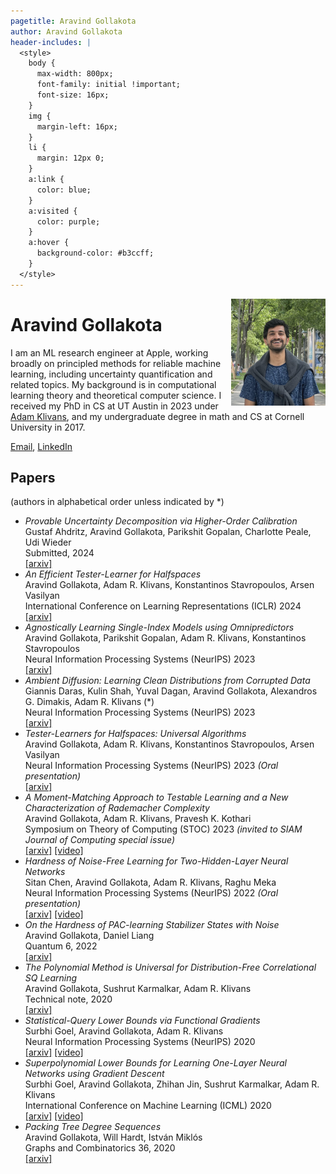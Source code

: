 ```yaml
---
pagetitle: Aravind Gollakota
author: Aravind Gollakota
header-includes: |
  <style>
    body {
      max-width: 800px;
      font-family: initial !important;
      font-size: 16px;
    }
    img {
      margin-left: 16px;
    }
    li {
      margin: 12px 0;
    }
    a:link {
      color: blue;
    }
    a:visited {
      color: purple;
    }
    a:hover {
      background-color: #b3ccff;
    }
  </style>
---
```


<img align="right" width=30% alt="Photo of me" src="pic.jpg">

# Aravind Gollakota

I am an ML research engineer at Apple, working broadly on principled methods for reliable machine learning, including uncertainty quantification and related topics. My background is in computational learning theory and theoretical computer science. I received my PhD in CS at UT Austin in 2023 under [Adam Klivans](https://www.cs.utexas.edu/~klivans/), and my undergraduate degree in math and CS at Cornell University in 2017.

[Email](mailto:aravindprasant@gmail.com), [LinkedIn](https://www.linkedin.com/in/aravind-gollakota/)


## Papers

(authors in alphabetical order unless indicated by *)

- _Provable Uncertainty Decomposition via Higher-Order Calibration_  
  Gustaf Ahdritz, Aravind Gollakota, Parikshit Gopalan, Charlotte Peale, Udi Wieder  
  Submitted, 2024  
  [[arxiv]](https://arxiv.org/abs/2412.18808)
- _An Efficient Tester-Learner for Halfspaces_  
  Aravind Gollakota, Adam R. Klivans, Konstantinos Stavropoulos, Arsen Vasilyan  
  International Conference on Learning Representations (ICLR) 2024  
  [[arxiv]](https://arxiv.org/abs/2302.14853)
- _Agnostically Learning Single-Index Models using Omnipredictors_  
  Aravind Gollakota, Parikshit Gopalan, Adam R. Klivans, Konstantinos Stavropoulos  
  Neural Information Processing Systems (NeurIPS) 2023  
  [[arxiv]](https://arxiv.org/abs/2306.10615)
- _Ambient Diffusion: Learning Clean Distributions from Corrupted Data_  
  Giannis Daras, Kulin Shah, Yuval Dagan, Aravind Gollakota, Alexandros G. Dimakis, Adam R. Klivans (*)  
  Neural Information Processing Systems (NeurIPS) 2023  
  [[arxiv]](https://arxiv.org/abs/2305.19256)
- _Tester-Learners for Halfspaces: Universal Algorithms_  
  Aravind Gollakota, Adam R. Klivans, Konstantinos Stavropoulos, Arsen Vasilyan  
  Neural Information Processing Systems (NeurIPS) 2023 _(Oral presentation)_  
  [[arxiv]](https://arxiv.org/abs/2305.11765)
- _A Moment-Matching Approach to Testable Learning and a New Characterization of Rademacher Complexity_  
  Aravind Gollakota, Adam R. Klivans, Pravesh K. Kothari  
  Symposium on Theory of Computing (STOC) 2023 _(invited to SIAM Journal of Computing special issue)_  
  [[arxiv]](https://arxiv.org/abs/2211.13312) [[video]](https://www.youtube.com/watch?v=AWtG4v02k-M)
- _Hardness of Noise-Free Learning for Two-Hidden-Layer Neural Networks_  
  Sitan Chen, Aravind Gollakota, Adam R. Klivans, Raghu Meka  
  Neural Information Processing Systems (NeurIPS) 2022 _(Oral presentation)_  
  [[arxiv]](https://arxiv.org/abs/2202.05258) [[video]](https://slideslive.com/38991759/hardness-of-noisefree-learning-for-twohiddenlayer-neural-networks)
- _On the Hardness of PAC-learning Stabilizer States with Noise_  
  Aravind Gollakota, Daniel Liang  
  Quantum 6, 2022  
  [[arxiv]](https://arxiv.org/abs/2102.05174)
- _The Polynomial Method is Universal for Distribution-Free Correlational SQ Learning_  
  Aravind Gollakota, Sushrut Karmalkar, Adam R. Klivans  
  Technical note, 2020  
  [[arxiv]](https://arxiv.org/abs/2010.11925)
- _Statistical-Query Lower Bounds via Functional Gradients_  
  Surbhi Goel, Aravind Gollakota, Adam R. Klivans  
  Neural Information Processing Systems (NeurIPS) 2020  
  [[arxiv]](https://arxiv.org/abs/2006.15812) [[video]](https://slideslive.com/38937063/statisticalquery-lower-bounds-via-functional-gradients)
- _Superpolynomial Lower Bounds for Learning One-Layer Neural Networks using Gradient Descent_  
  Surbhi Goel, Aravind Gollakota, Zhihan Jin, Sushrut Karmalkar, Adam R. Klivans  
  International Conference on Machine Learning (ICML) 2020  
  [[arxiv]](https://arxiv.org/abs/2006.12011) [[video]](https://slideslive.com/38928430/superpolynomial-lower-bounds-on-learning-onelayer-neural-nets-with-gradient-descent)
- _Packing Tree Degree Sequences_  
  Aravind Gollakota, Will Hardt, István Miklós  
  Graphs and Combinatorics 36, 2020  
  [[arxiv]](https://arxiv.org/abs/1704.03148)

